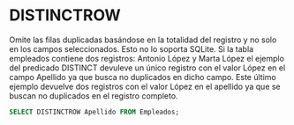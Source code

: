 # DISTINCTROW



Omite las filas duplicadas basándose en la totalidad del registro y no solo en los campos seleccionados. Esto no lo soporta SQLite. Si la tabla empleados contiene dos registros: Antonio López y Marta López el ejemplo del predicado DISTINCT devuleve un único registro con el valor López en el campo Apellido ya que busca no duplicados en dicho campo. Este último ejemplo devuelve dos registros con el valor López en el apellido ya que se buscan no duplicados en el registro completo.

```sql
SELECT DISTINCTROW Apellido FROM Empleados;
```

